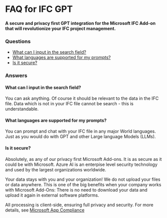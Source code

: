 # FAQ for IFC GPT 
#### A secure and privacy first GPT integration for the Microsoft IFC Add-on that will revolutionize your IFC project management.

### Questions
- [What can I input in the search field?](#what-can-i-input-in-the-search-field)
- [What languages are supported for my prompts?](#what-languages-are-supported-for-my-prompts)
- [Is it secure?](#is-it-secure)

### Answers

#### What can I input in the search field?

You can ask anything. Of course it should be relevant to the data in the IFC file. Data which is not in your IFC file cannot be search - this is understandable.

#### What languages are supported for my prompts?

You can prompt and chat with your IFC file in any major World languages. Just as you would do with GPT and other Large language Models (LLMs).

#### Is it secure?

Absolutely, as any of our privacy first Microsoft Add-ons. It is as secure as it could be with Microsoft. Azure AI is an enterpise level security technology and used by the largest organizations worldwide. 

Your data stays with you and your organization! We do not upload your files or data anywhere. This is one of the big benefits when your company works with Microsoft Add-Ons: There is no need to download your data and upload it again in external software platforms.

All processing is client-side, ensuring full privacy and security. For more details, see [Microsoft App Compliance](https://learn.microsoft.com/en-us/microsoft-365-app-certification/teams/flinker-gmbh-open-ifc-viewer?pivots=general)